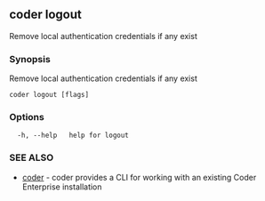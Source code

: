 ## coder logout

Remove local authentication credentials if any exist

### Synopsis

Remove local authentication credentials if any exist

```
coder logout [flags]
```

### Options

```
  -h, --help   help for logout
```

### SEE ALSO

* [coder](coder.md)	 - coder provides a CLI for working with an existing Coder Enterprise installation
